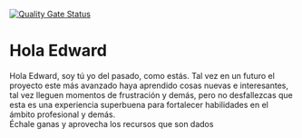 [![Quality Gate Status](https://sonarcloud.io/api/project_badges/measure?project=malejandro80_medico-front&metric=alert_status)](https://sonarcloud.io/summary/new_code?id=malejandro80_medico-front)

# Hola Edward
Hola Edward, soy tú yo del pasado, como estás. Tal vez en un futuro el proyecto este más avanzado haya aprendido cosas nuevas e interesantes, tal vez lleguen momentos de frustración y demás, pero no desfallezcas que esta es una experiencia superbuena para fortalecer habilidades en el ámbito profesional y demás.  
Échale ganas y aprovecha los recursos que son dados
  